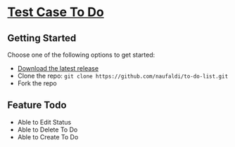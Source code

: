 # [Test Case To Do](https://next-landing-vpn.vercel.app/)

## Getting Started

Choose one of the following options to get started:

- [Download the latest release](https://github.com/naufaldi/to-do-list/archive/main.zip)
- Clone the repo: `git clone https://github.com/naufaldi/to-do-list.git`
- Fork the repo

## Feature Todo

- Able to Edit Status
- Able to Delete To Do
- Able to Create To Do
